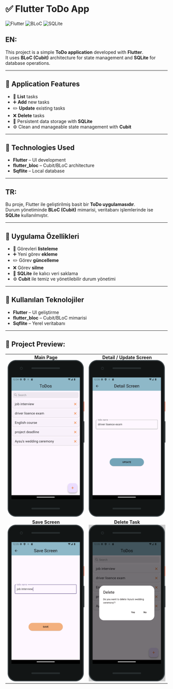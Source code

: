 # ✅ Flutter ToDo App

![Flutter](https://img.shields.io/badge/Flutter-02569B?style=for-the-badge&logo=flutter&logoColor=white)
![BLoC](https://img.shields.io/badge/BLoC-Cubit-blue?style=for-the-badge)
![SQLite](https://img.shields.io/badge/SQLite-003B57?style=for-the-badge&logo=sqlite&logoColor=white)

## EN:
This project is a simple **ToDo application** developed with **Flutter**.  
It uses **BLoC (Cubit)** architecture for state management and **SQLite** for database operations.

---

## 📱 Application Features

- 📝 **List** tasks  
- ➕ **Add** new tasks  
- ✏️ **Update** existing tasks  
- ❌ **Delete** tasks  
- 💾 Persistent data storage with **SQLite**  
- ⚙️ Clean and manageable state management with **Cubit**

---

## 🧱 Technologies Used

- **Flutter** – UI development  
- **flutter_bloc** – Cubit/BLoC architecture  
- **Sqflite** – Local database  

---

## TR: 
Bu proje, Flutter ile geliştirilmiş basit bir **ToDo uygulamasıdır**.  
Durum yönetiminde **BLoC (Cubit)** mimarisi, veritabanı işlemlerinde ise **SQLite** kullanılmıştır.

---

## 📱 Uygulama Özellikleri

- 📝 Görevleri **listeleme**
- ➕ Yeni görev **ekleme**
- ✏️ Görev **güncelleme**
- ❌ Görev **silme**
- 💾 **SQLite** ile kalıcı veri saklama
- ⚙️ **Cubit** ile temiz ve yönetilebilir durum yönetimi

---

## 🧱 Kullanılan Teknolojiler

- **Flutter** – UI geliştirme
- **flutter_bloc** – Cubit/BLoC mimarisi
- **Sqflite** – Yerel veritabanı

---

## 📸 Project Preview:

<table>
  <tr>
    <td align="center">
      <strong>Main Page</strong><br>
      <img src="images/main-screen.png" width="250"/>
    </td>
    <td align="center">
      <strong>Detail / Update Screen</strong><br>
      <img src="images/detail-update-screen.png" width="250"/>
    </td>
  </tr>
  <tr>
    <td align="center">
      <strong>Save Screen</strong><br>
      <img src="images/save-screen.png" width="250"/>
    </td>
    <td align="center">
      <strong>Delete Task</strong><br>
      <img src="images/delete.png" width="250"/>
    </td>
  </tr>
</table>
